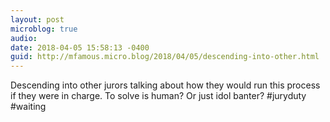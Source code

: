 ```yaml
---
layout: post
microblog: true
audio: 
date: 2018-04-05 15:58:13 -0400
guid: http://mfamous.micro.blog/2018/04/05/descending-into-other.html
---
```

Descending into other jurors talking about how they would run this process if they were in charge. To solve is human? Or just idol banter? #juryduty #waiting
